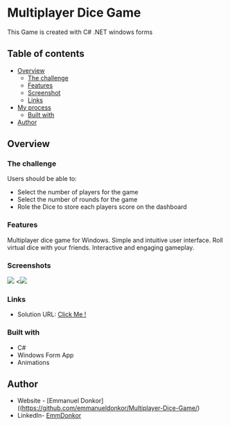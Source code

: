 # Multiplayer Dice Game

This Game is created with C# .NET windows forms

## Table of contents

- [Overview](#overview)
  - [The challenge](#the-challenge)
  -  [Features](#features)
  - [Screenshot](#screenshot)
  - [Links](#links)
- [My process](#my-process)
  - [Built with](#built-with)
- [Author](#author)

## Overview

### The challenge

Users should be able to:

- Select the number of players for the game
- Select the number of rounds for the game
- Role the Dice to store each players score on the dashboard

### Features
Multiplayer dice game for Windows.
Simple and intuitive user interface.
Roll virtual dice with your friends.
Interactive and engaging gameplay.

### Screenshots

![](https://drive.google.com/file/d/1vacCdu5HTc39VXIyVCfAhZS8eTKlcHhh/view?usp=sharing)
<![](https://drive.google.com/file/d/1422Q_b021CXeY6pScasEQ7tFJB_N3yqc/view?usp=sharing)

### Links

- Solution URL: [Click Me !](https://github.com/emmanueldonkor/Multiplayer-Dice-Game)

### Built with

- C#
- Windows Form App
- Animations

## Author

- Website - [Emmanuel Donkor]((https://github.com/emmanueldonkor/Multiplayer-Dice-Game/)
- LinkedIn- [EmmDonkor](https://www.linkedin.com/in/donkor-emmanuel-56b05b219/)
